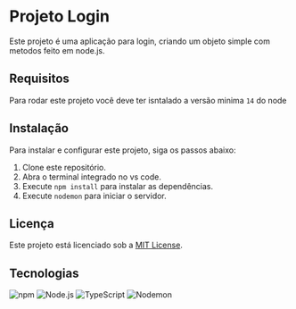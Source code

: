 # Projeto Login

Este projeto é uma aplicação para login, criando um objeto simple com metodos feito em node.js.

## Requisitos
Para rodar este projeto você deve ter isntalado a versão minima `14` do node 

## Instalação

Para instalar e configurar este projeto, siga os passos abaixo:

1. Clone este repositório.
2. Abra o terminal integrado no vs code.
3. Execute `npm install` para instalar as dependências.
4. Execute `nodemon` para iniciar o servidor.

## Licença

Este projeto está licenciado sob a [MIT License](https://opensource.org/licenses/MIT).

## Tecnologias

![npm](https://upload.wikimedia.org/wikipedia/commons/thumb/d/db/Npm-logo.svg/70px-Npm-logo.svg.png)
![Node.js](https://img.shields.io/badge/Node.js-43853D?style=for-the-badge&logo=node.js&logoColor=white)
![TypeScript](https://img.shields.io/badge/TypeScript-007ACC?style=for-the-badge&logo=typescript&logoColor=white)
![Nodemon](https://img.shields.io/badge/Nodemon-76D04B?style=for-the-badge&logo=nodemon&logoColor=white)